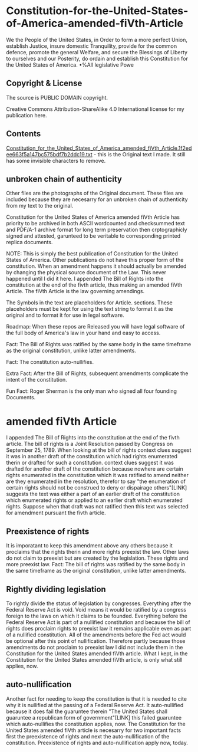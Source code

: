 # Constitution-for-the-United-States-of-America-amended-fiVth-Article

We the People of the United States, in Order to form a more perfect Union, establish Justice, insure domestic Tranquility, provide for the common defence, promote the general Welfare, and secure the Blessings of Liberty to ourselves and our Posterity, do ordain and establish this Constitution for the United States of America. •%All legislative Powe

## Copyright & License

The source is PUBLIC DOMAIN copyright.

Creative Commons Attribution-ShareAlike 4.0 International license for my publication here. 

## Contents

[Constitution_for_the_United_States_of_America_amended_fiVth_Article.1f2edee663f5a147bc575bdf7b2ddc19.txt](https://github.com/freedom-foundation/Constitution-for-the-United-States-of-America-amended-fiVth-Article/blob/main/Constitution_for_the_United_States_of_America_amended_fiVth_Article.1f2edee663f5a147bc575bdf7b2ddc19.txt) - this is the Original text I made. It still has some invisible characters to remove.

## unbroken chain of authenticity
Other files are the photographs of the Original document. These files are included because they are necesarry for an unbroken chain of authenticity from my text to the original.

Constitution for the United States of America amended fiVth Article has priority to be archived in both ASCII wordcounted and checksummed text and PDF/A-1 archive format for long term preservation then crptographicly signed and attested, garunteed to be veritable to corresponding printed replica documents.

NOTE: This is simply the best publication of Constitution for the United States of America. Other publications do not have this proper form of the constitution. When an amendment happens it should actually be amended by changing the physical source document of the Law. This never happened until I did it here. I appended The Bill of Rights into the constitution at the end of the fivth article, thus making an amended fiVth Article. The fiVth Article is the law governing amendings. 

The Symbols in the text are placeholders for Article. sections. These placeholders must be kept for using the text string to format it as the original and to format it for use in legal software. 

Roadmap: When these repos are Released you will have legal software of the full body of America's law in your hand and easy to access. 

Fact: The Bill of Rights was ratified by the same body in the same timeframe as the original constitution, unlike latter amendments.

Fact: The constitution auto-nullifies.

Extra Fact: After the Bill of Rights,  subsequent amendments complicate the intent of the constitution.

Fun Fact: Roger Sherman is the only man who signed all four founding Documents.

# amended fiVth Article
I appended The Bill of Rights into the constitution at the end of the fivth article. The bill of rights is a Joint Resolution passed by Congress on September 25, 1789. When looking at the bill of rights context clues suggest it was in another draft of the constitution which had rights enumerated therin or drafted for such a constitution. context clues suggest it was drafted for another draft of the constitution because nowhere are certain rights enumerated in the constitution which it was ratified to amend neither are they enumerated in the resolution, therefor to say "the enumeration of certain rights should not be construed to deny or dispairage others"[LINK] suggests the text was either a part of an earlier draft of the constitution which enumerated rights or applied to an earlier draft which enumerated rights. Suppose when that draft was not ratified then this text was selected for amendment pursuant the fivth article.
## Preexistence of rights 
It is imporatant to keep this amendment above any others because it proclaims that the rights therin and more rights preexist the law. Other laws do not claim to preexist but are created by the legislation. These rights and more preexist law.
 Fact: The bill of rights was ratified by the same body in the same timeframe as the original constitution, unlike latter amendments.
## Rightly dividing legislation
To rightly divide the status of legislation by congresses. Everything after the Federal Reserve Act is void. Void means it would be ratified by a congress foreign to the laws on which it claims to be founded. Everything before the Federal Reserve Act is part of a nullified constitution and because the bill of rights does proclaim rights to preexist law it remains applicable even as part of a nullified constitution.
All of the amendments before the Fed act would be optional after this point of nullification. Therefore partly because those amendments do not proclaim to preexist law I did not include them in the Constitution for the United States amended fiVth article. What I kept, in the Constitution for the United States amended fiVth article, is only what still applies, now.
## auto-nullification
Another fact for needing to keep the constitution is that it is needed to cite why it is nullified at the passing of a Federal Reserve Act. It auto-nullified because it does fail the guaruntee therein "The United States shall guaruntee a republican form of government"[LINK] this failed guaruntee which auto-nullifies the constitution applies, now.
The Constitution for the United States amended fiVth article is necesarry for two important facts first the preexistence of rights and next the auto-nullification of the constitution. Preexistence of rights and auto-nullification apply now, today.
